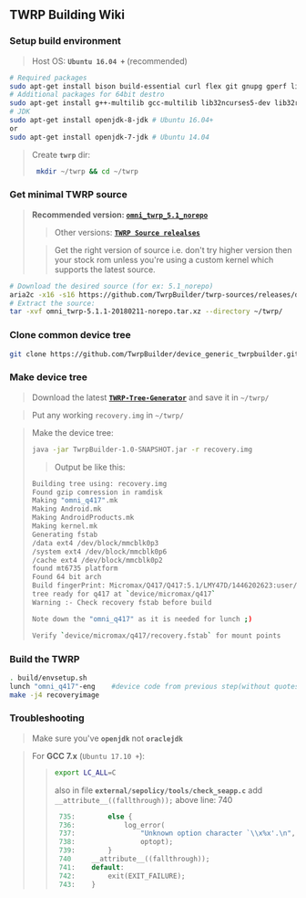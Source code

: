 ## TWRP Building Wiki

### Setup build environment
> Host OS: **`Ubuntu 16.04 +`** (recommended)
```bash
# Required packages
sudo apt-get install bison build-essential curl flex git gnupg gperf liblz4-tool libncurses5-dev libsdl1.2-dev libwxgtk3.0-dev libxml2 libxml2-utils lzop pngcrush schedtool squashfs-tools xsltproc zip zlib1g-dev
# Additional packages for 64bit destro
sudo apt-get install g++-multilib gcc-multilib lib32ncurses5-dev lib32readline6-dev lib32z1-dev
# JDK
sudo apt-get install openjdk-8-jdk # Ubuntu 16.04+
or
sudo apt-get install openjdk-7-jdk # Ubuntu 14.04
```
> Create **`twrp`** dir:
> ```bash
>  mkdir ~/twrp && cd ~/twrp
>  ```

### Get minimal TWRP source
> **Recommended version: [`omni_twrp_5.1_norepo`](https://github.com/TwrpBuilder/twrp-sources/releases/download/omni_twrp-5.1.1-20180211/omni_twrp-5.1.1-20180211-norepo.tar.xz)**
>
>> Other versions: [**`TWRP Source relealses`**](https://github.com/TwrpBuilder/twrp-sources/releases)
>
>> Get the right version of source i.e. don't try higher version then your stock rom unless you're using a custom kernel which supports the latest source.


```bash
# Download the desired source (for ex: 5.1_norepo)
aria2c -x16 -s16 https://github.com/TwrpBuilder/twrp-sources/releases/download/omni_twrp-5.1.1-20180211/omni_twrp-5.1.1-20180211-norepo.tar.xz
# Extract the source:
tar -xvf omni_twrp-5.1.1-20180211-norepo.tar.xz --directory ~/twrp/
```
### Clone common device tree
```bash
git clone https://github.com/TwrpBuilder/device_generic_twrpbuilder.git ~/twrp/device/generic/twrpbuilder
```

### Make device tree
>Download the latest [**`TWRP-Tree-Generator`**](https://github.com/TwrpBuilder/twrpbuilder_tree_generator/releases/latest) and save it in `~/twrp/`

> Put any working `recovery.img` in `~/twrp/`

> Make the device tree:
>```bash
>java -jar TwrpBuilder-1.0-SNAPSHOT.jar -r recovery.img
>```
>> Output be like this:
>```bash
>Building tree using: recovery.img
>Found gzip comression in ramdisk
>Making "omni_q417".mk
>Making Android.mk
>Making AndroidProducts.mk
>Making kernel.mk
>Generating fstab
>/data ext4 /dev/block/mmcblk0p3
>/system ext4 /dev/block/mmcblk0p6
>/cache ext4 /dev/block/mmcblk0p2
>found mt6735 platform
>Found 64 bit arch
>Build fingerPrint: Micromax/Q417/Q417:5.1/LMY47D/1446202623:user/release-keys
>tree ready for q417 at `device/micromax/q417`
>Warning :- Check recovery fstab before build
>```
>```bash
>Note down the "omni_q417" as it is needed for lunch ;)
>```
>```bash
> Verify `device/micromax/q417/recovery.fstab` for mount points
>```
### Build the TWRP
```bash
. build/envsetup.sh
lunch "omni_q417"-eng    #device code from previous step(without quotes)
make -j4 recoveryimage
```
### Troubleshooting
> Make sure you've **`openjdk`** not **`oraclejdk`**

> For **GCC 7.x** (`Ubuntu 17.10 +`):
>> ```bash
>>export LC_ALL=C
>>```
>> also in file **`external/sepolicy/tools/check_seapp.c`**
>>add `__attribute__((fallthrough));` above line: 740
>>```C
>>	735:		else {
>>	736:	  		log_error(
>>	737:				"Unknown option character `\\x%x'.\n",
>>	738:				optopt);
>>	739: 		}
>>	740		__attribute__((fallthrough));
>>	741:	default:
>>	742:		exit(EXIT_FAILURE);
>>	743:	}